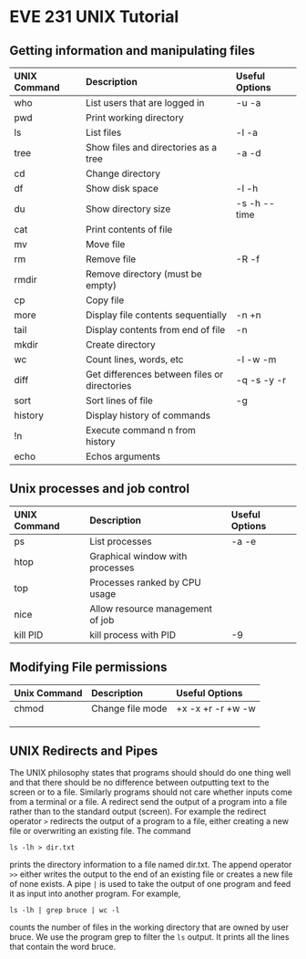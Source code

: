 # EVE 231 UNIX Tutorial

## Getting information and manipulating files
| UNIX Command | Description                                  | Useful Options |
|:-------------|:---------------------------------------------|:---------------|
| who          | List users that are logged in                | -u -a          |
| pwd          | Print working directory                      |                |
| ls           | List files                                   | -l -a          |
| tree         | Show files and directories as a tree         | -a -d          |
| cd           | Change directory                             |                |
| df           | Show disk space                              | -l -h          |
| du           | Show directory size                          | -s -h --time   |
| cat          | Print contents of file                       |                |
| mv           | Move file                                    |                |
| rm           | Remove file                                  | -R -f          |
| rmdir        | Remove directory (must be empty)             |                |
| cp           | Copy file                                    |                |
| more         | Display file contents sequentially           | -n +n          |
| tail         | Display contents from end of file            | -n             |
| mkdir        | Create directory                             |                |
| wc           | Count lines, words, etc                      | -l -w -m       |
| diff         | Get differences between files or directories | -q -s -y -r    |
| sort         | Sort lines of file                           | -g             |
| history      | Display history of commands                  |                |
| !n           | Execute command n from history               |                |
| echo         | Echos arguments                              |                |

## Unix processes and job control
| UNIX Command | Description                      | Useful Options |
|:-------------|:---------------------------------|:---------------|
| ps           | List processes                   | -a -e          |
| htop         | Graphical window with processes  |                |
| top          | Processes ranked by CPU usage    |                |
| nice         | Allow resource management of job |                |
| kill PID     | kill process with PID            | -9               |

## Modifying File permissions
| Unix Command | Description      | Useful Options    |
|:-------------|:-----------------|:------------------|
| chmod        | Change file mode | +x -x +r -r +w -w |
|              |                  |                   |
|              |                  |                   |
|              |                  |                   |

## UNIX Redirects and Pipes
The UNIX philosophy states that programs should should do one thing well and that there should be no difference between outputting text to the screen or to a file. Similarly programs should not care whether inputs come from a terminal or a file. A redirect send the output of a program into a file rather than to the standard output (screen). For example the redirect operator ```>``` redirects the output of a program to a file, either creating a new file or overwriting an existing file. The command
```
ls -lh > dir.txt
```
prints the directory information to a file named dir.txt. The append operator ```>>``` either writes the output to the end of an existing file or creates a new file of none exists. A pipe ```|``` is used to take the output of one program and feed it as input into another program. For example,
```
ls -lh | grep bruce | wc -l
```
counts the number of files in the working directory that are owned by user bruce. We use the program grep to filter the ```ls``` output. It prints all the lines that contain the word bruce. 
